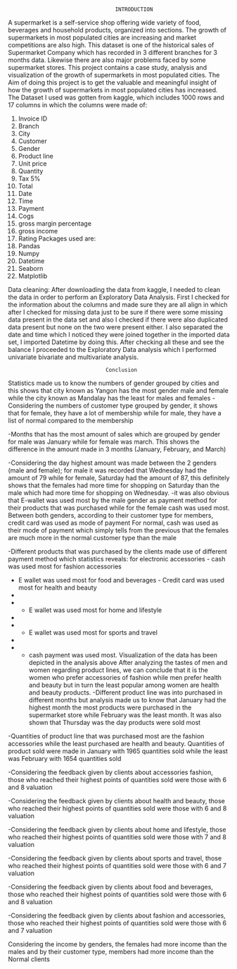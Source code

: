                                       INTRODUCTION

A supermarket is a self-service shop offering wide variety of food, beverages and household products, organized into sections. The growth of supermarkets in most populated cities are increasing and market competitions are also high. This dataset is one of the historical sales of Supermarket Company which has recorded in 3 different branches for 3 months data. Likewise there are also major problems faced by some supermarket stores. This project contains a case study, analysis and visualization of the growth of supermarkets in most populated cities.
The Aim of doing this project is to get the valuable and meaningful insight of how the growth of supermarkets in most populated cities has increased.
The Dataset I used was gotten from kaggle, which includes 1000 rows and 17 columns in which the columns were made of:
1.	Invoice ID
2.	Branch
3.	City
4.	Customer
5.	Gender
6.	Product line
7.	Unit price
8.	Quantity
9.	Tax 5%
10.	Total
11.	Date
12.	Time
13.	Payment
14.	Cogs
15.	gross margin percentage
16.	gross income
17.	Rating
Packages used are:
1.	Pandas
2.	Numpy
3.	Datetime
4.	Seaborn
5.	Matplotlib

Data cleaning: After downloading the data from kaggle, I needed to clean the data in order to perform an Exploratory Data Analysis. First I checked for the information about the columns and made sure they are all align in which after I checked for missing data just to be sure if there were some missing data present in the data set and also I checked if there were also duplicated data present but none on the two were present either. I also separated the date and time which I noticed they were joined together in the imported data set, I imported Datetime by doing this. 
After checking all these and see the balance I proceeded to the Exploratory Data analysis which I performed univariate bivariate and multivariate analysis.


                                   Conclusion
Statistics made us to know the numbers of gender grouped by cities and this shows that city known as Yangon has the most gender male and female while the city known as Mandalay has the least for males and females
-Considering the numbers of customer type grouped by gender, it shows that for female, they have a lot of membership while for male, they have a list of normal compared to the membership 

-Months that has the most amount of sales which are grouped by gender for male was January while for female was march. This shows the difference in the amount made in 3 months (January, February, and March) 


-Considering the day highest amount was made between the 2 genders (male and female); for male it was recorded that Wednesday had the amount of 79 while for female, Saturday had the amount of 87, this definitely shows that the females had more time for shopping on Saturday than the male which had more time for shopping on Wednesday. -it was also obvious that E-wallet was used most by the male gender as payment method for their products that was purchased while for the female cash was used most. Between both genders, according to their customer type for members, credit card was used as mode of payment For normal, cash was used as their mode of payment which simply tells from the previous that the females are much more in the normal customer type than the male 


-Different products that was purchased by the clients made use of different payment method which statistics reveals: for electronic accessories - cash was used most for fashion accessories 

- E wallet was used most for food and beverages - Credit card was used most for health and beauty 
- 
- - E wallet was used most for home and lifestyle 
- 
- - E wallet was used most for sports and travel 
- 
- - cash payment was used most. Visualization of the data has been depicted in the analysis above
After analyzing the tastes of men and women regarding product lines, we can conclude that it is the women who prefer accessories of fashion while men prefer health and beauty but in turn the least popular among women are health and beauty products.
-Different product line was into purchased in different months but analysis made us to know that January had the highest month the most products were purchased in the supermarket store while February was the least month. It was also shown that Thursday was the day products were sold most 

-Quantities of product line that was purchased most are the fashion accessories while the least purchased are health and beauty. Quantities of product sold were made in January with 1965 quantities sold while the least was February with 1654 quantities sold


-Considering the feedback given by clients about accessories fashion, those who reached their highest points of quantities sold were those with 6 and 8 valuation

-Considering the feedback given by clients about health and beauty, those who reached their highest points of quantities sold were those with 6 and 8 valuation 

-Considering the feedback given by clients about home and lifestyle, those who reached their highest points of quantities sold were those with 7 and 8 valuation 

-Considering the feedback given by clients about sports and travel, those who reached their highest points of quantities sold were those with 6 and 7 valuation 

-Considering the feedback given by clients about food and beverages, those who reached their highest points of quantities sold were those with 6 and 8 valuation

-Considering the feedback given by clients about fashion and accessories, those who reached their highest points of quantities sold were those with 6 and 7 valuation

Considering the income by genders, the females had more income than the males and by their customer type, members had more income than the Normal clients

